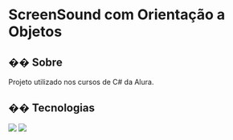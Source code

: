 <h1>ScreenSound com Orientação a Objetos</h1>

<h2>�� Sobre</h2>
<p>Projeto utilizado nos cursos de C# da Alura.</p>

## �� Tecnologias
<div>
  <img src="https://img.shields.io/badge/C sharp-239120?style=for-the-badge&logo=html5&logoColor=white">
  <img src="https://img.shields.io/badge/Dotnet-239120?&style=for-the-badge&logo=css3&logoColor=white">
</div>
